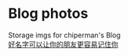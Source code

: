 # Blog photos

Storage imgs for chiperman's Blog  
[好名字可以让你的朋友更容易记住你](<https://chiperman.github.io/>)


